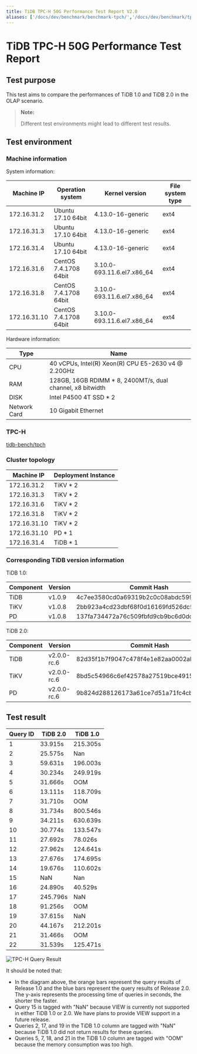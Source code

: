 ```yaml
---
title: TiDB TPC-H 50G Performance Test Report V2.0
aliases: ['/docs/dev/benchmark/benchmark-tpch/','/docs/dev/benchmark/tpch/']
---
```


# TiDB TPC-H 50G Performance Test Report

## Test purpose

This test aims to compare the performances of TiDB 1.0 and TiDB 2.0 in the OLAP scenario.

> **Note:**
>
> Different test environments might lead to different test results.

## Test environment

### Machine information

System information:

| Machine IP      | Operation system              | Kernel version     | File system type |
|--------------|------------------------|------------------------------|--------------|
| 172.16.31.2  | Ubuntu 17.10 64bit     | 4.13.0-16-generic            | ext4         |
| 172.16.31.3  | Ubuntu 17.10 64bit     | 4.13.0-16-generic            | ext4         |
| 172.16.31.4  | Ubuntu 17.10 64bit     | 4.13.0-16-generic            | ext4         |
| 172.16.31.6  | CentOS 7.4.1708 64bit  | 3.10.0-693.11.6.el7.x86\_64  | ext4         |
| 172.16.31.8  | CentOS 7.4.1708 64bit  | 3.10.0-693.11.6.el7.x86\_64  | ext4         |
| 172.16.31.10 | CentOS 7.4.1708 64bit  | 3.10.0-693.11.6.el7.x86\_64  | ext4         |

Hardware information:

| Type       |  Name                                                |
|------------|------------------------------------------------------|
| CPU        | 40 vCPUs, Intel(R) Xeon(R) CPU E5-2630 v4 @ 2.20GHz  |
| RAM        | 128GB, 16GB RDIMM * 8, 2400MT/s, dual channel, x8 bitwidth        |
| DISK       | Intel P4500 4T SSD * 2      |
| Network Card  | 10 Gigabit Ethernet |

### TPC-H

[tidb-bench/tpch](https://github.com/pingcap/tidb-bench/tree/master/tpch)

### Cluster topology

| Machine IP   | Deployment Instance |
|--------------|---------------------|
| 172.16.31.2  | TiKV \* 2           |
| 172.16.31.3  | TiKV \* 2           |
| 172.16.31.6  | TiKV \* 2           |
| 172.16.31.8  | TiKV \* 2           |
| 172.16.31.10 | TiKV \* 2           |
| 172.16.31.10 | PD \* 1             |
| 172.16.31.4  | TiDB \* 1           |

### Corresponding TiDB version information

TiDB 1.0:

| Component | Version | Commit Hash                                 |
|--------|-------------|--------------------------------------------|
| TiDB   | v1.0.9      | 4c7ee3580cd0a69319b2c0c08abdc59900df7344   |
| TiKV   | v1.0.8      | 2bb923a4cd23dbf68f0d16169fd526dc5c1a9f4a   |
| PD     | v1.0.8      | 137fa734472a76c509fbfd9cb9bc6d0dc804a3b7   |

TiDB 2.0:

| Component | Version      | Commit Hash                            |
|--------|-------------|--------------------------------------------|
| TiDB   | v2.0.0-rc.6 | 82d35f1b7f9047c478f4e1e82aa0002abc8107e7   |
| TiKV   | v2.0.0-rc.6 | 8bd5c54966c6ef42578a27519bce4915c5b0c81f   |
| PD     | v2.0.0-rc.6 | 9b824d288126173a61ce7d51a71fc4cb12360201   |

## Test result

| Query ID  | TiDB 2.0           | TiDB 1.0         |
|-----------|--------------------|------------------|
| 1         | 33.915s            | 215.305s         |
| 2         | 25.575s            | Nan              |
| 3         | 59.631s            | 196.003s         |
| 4         | 30.234s            | 249.919s         |
| 5         | 31.666s            | OOM              |
| 6         | 13.111s            | 118.709s         |
| 7         | 31.710s            | OOM              |
| 8         | 31.734s            | 800.546s         |
| 9         | 34.211s            | 630.639s         |
| 10        | 30.774s            | 133.547s         |
| 11        | 27.692s            | 78.026s          |
| 12        | 27.962s            | 124.641s         |
| 13        | 27.676s            | 174.695s         |
| 14        | 19.676s            | 110.602s         |
| 15        | NaN                | Nan              |
| 16        | 24.890s            | 40.529s          |
| 17        | 245.796s           | NaN              |
| 18        | 91.256s            | OOM              |
| 19        | 37.615s            | NaN              |
| 20        | 44.167s            | 212.201s         |
| 21        | 31.466s            | OOM              |
| 22        | 31.539s            | 125.471s         |

![TPC-H Query Result](https://download.pingcap.com/images/docs/tpch-query-result.png)

It should be noted that:

- In the diagram above, the orange bars represent the query results of Release 1.0 and the blue bars represent the query results of Release 2.0. The y-axis represents the processing time of queries in seconds, the shorter the faster.
- Query 15 is tagged with "NaN" because VIEW is currently not supported in either TiDB 1.0 or 2.0. We have plans to provide VIEW support in a future release.
- Queries 2, 17, and 19 in the TiDB 1.0 column are tagged with "NaN" because TiDB 1.0 did not return results for these queries.
- Queries 5, 7, 18, and 21 in the TiDB 1.0 column are tagged with "OOM" because the memory consumption was too high.

